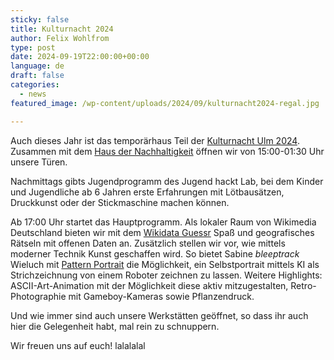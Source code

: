 ```yaml
---
sticky: false
title: Kulturnacht 2024
author: Felix Wohlfrom
type: post
date: 2024-09-19T22:00:00+00:00
language: de
draft: false
categories:
  - news
featured_image: /wp-content/uploads/2024/09/kulturnacht2024-regal.jpg

---
```

Auch dieses Jahr ist das temporärhaus Teil der [Kulturnacht Ulm 2024][1]. Zusammen mit dem [Haus der Nachhaltigkeit][2] öffnen wir von 15:00-01:30 Uhr unsere Türen.

Nachmittags gibts Jugendprogramm des Jugend hackt Lab, bei dem Kinder und Jugendliche ab 6 Jahren erste Erfahrungen mit Lötbausätzen, Druckkunst oder der Stickmaschine machen können.

Ab 17:00 Uhr startet das Hauptprogramm. Als lokaler Raum von Wikimedia Deutschland bieten wir mit dem [Wikidata Guessr][3] Spaß und geografisches Rätseln mit offenen Daten an. Zusätzlich stellen wir vor, wie mittels moderner Technik Kunst geschaffen wird. So bietet Sabine *bleeptrack* Wieluch mit [Pattern Portrait][4] die Möglichkeit, ein Selbstportrait mittels KI als Strichzeichnung von einem Roboter zeichnen zu lassen. Weitere Highlights: ASCII-Art-Animation mit der Möglichkeit diese aktiv mitzugestalten, Retro-Photographie mit Gameboy-Kameras sowie Pflanzendruck.

Und wie immer sind auch unsere Werkstätten geöffnet, so dass ihr auch hier die Gelegenheit habt, mal rein zu schnuppern.

Wir freuen uns auf euch! lalalalal 

 [1]: https://kulturnacht-ulm.de/web/kulturnacht/index.php
 [2]: https://www.h-d-n.org/
 [3]: https://guessr.blinry.org
 [4]: https://bleeptrack.de/projects/patternportrait/

